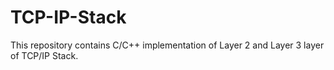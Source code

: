# TCP-IP-Stack
This repository contains C/C++ implementation of Layer 2 and Layer 3 layer of TCP/IP Stack.
